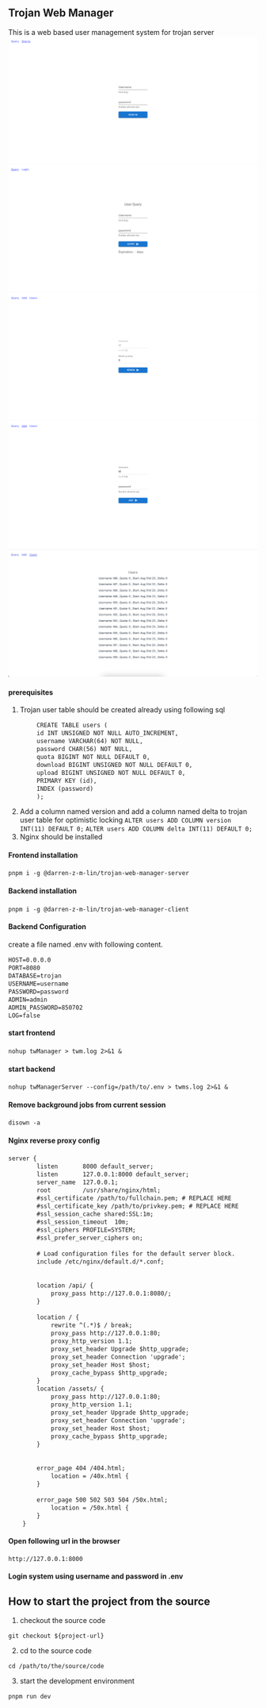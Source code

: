 ## Trojan Web Manager

This is a web based user management system for trojan server
![login capture](./captures/login.png?raw=true "login")
![query capture](./captures/query.png?raw=true "query")
![renew capture](./captures/renew.png?raw=true "renew")
![add user capture](./captures/adduser.png?raw=true "adduser")
![users capture](./captures/users.jpg?raw=true "users")
#### prerequisites
1. Trojan user table should be created already using following sql
```
        CREATE TABLE users (
        id INT UNSIGNED NOT NULL AUTO_INCREMENT,
        username VARCHAR(64) NOT NULL,
        password CHAR(56) NOT NULL,
        quota BIGINT NOT NULL DEFAULT 0,
        download BIGINT UNSIGNED NOT NULL DEFAULT 0,
        upload BIGINT UNSIGNED NOT NULL DEFAULT 0,
        PRIMARY KEY (id),
        INDEX (password)
        );
```
2. Add a column named version and add a column named delta to trojan user table for optimistic locking
        ```ALTER users ADD COLUMN version INT(11) DEFAULT 0;```
        ```ALTER users ADD COLUMN delta INT(11) DEFAULT 0;```
3. Nginx should be installed
#### Frontend installation
```pnpm i -g @darren-z-m-lin/trojan-web-manager-server```

#### Backend installation
```pnpm i -g @darren-z-m-lin/trojan-web-manager-client```

#### Backend Configuration

create a file named .env with following content.
```
HOST=0.0.0.0
PORT=8080
DATABASE=trojan
USERNAME=username
PASSWORD=password
ADMIN=admin
ADMIN_PASSWORD=850702
LOG=false

```
#### start frontend
``
nohup twManager > twm.log 2>&1 &
``
#### start backend
``
nohup twManagerServer --config=/path/to/.env > twms.log 2>&1 &
``

#### Remove background jobs from current session
``
disown -a
``

#### Nginx reverse proxy config
```
server {
        listen       8000 default_server;
        listen       127.0.0.1:8000 default_server;
        server_name  127.0.0.1;
        root         /usr/share/nginx/html;
        #ssl_certificate /path/to/fullchain.pem; # REPLACE HERE
        #ssl_certificate_key /path/to/privkey.pem; # REPLACE HERE
        #ssl_session_cache shared:SSL:1m;
        #ssl_session_timeout  10m;
        #ssl_ciphers PROFILE=SYSTEM;
        #ssl_prefer_server_ciphers on;

        # Load configuration files for the default server block.
        include /etc/nginx/default.d/*.conf;


        location /api/ {
            proxy_pass http://127.0.0.1:8080/;
        }

        location / {
            rewrite ^(.*)$ / break;
            proxy_pass http://127.0.0.1:80;
            proxy_http_version 1.1;
            proxy_set_header Upgrade $http_upgrade;
            proxy_set_header Connection 'upgrade';
            proxy_set_header Host $host;
            proxy_cache_bypass $http_upgrade;
        }
        location /assets/ {
            proxy_pass http://127.0.0.1:80;
            proxy_http_version 1.1;
            proxy_set_header Upgrade $http_upgrade;
            proxy_set_header Connection 'upgrade';
            proxy_set_header Host $host;
            proxy_cache_bypass $http_upgrade;
        }


        error_page 404 /404.html;
            location = /40x.html {
        }

        error_page 500 502 503 504 /50x.html;
            location = /50x.html {
        }
    }

```

#### Open following url in the browser
```
http://127.0.0.1:8000
```
#### Login system using username and password in .env

## How to start the project from the source

1. checkout the source code
```
git checkout ${project-url}
```
2. cd to the source code
```
cd /path/to/the/source/code
```
3. start the development environment
```
pnpm run dev
```
